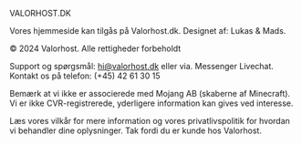 VALORHOST.DK  

Vores hjemmeside kan tilgås på Valorhost.dk.
Designet af: Lukas & Mads.

© 2024 Valorhost. Alle rettigheder forbeholdt

Support og spørgsmål: hi@valorhost.dk eller via. Messenger Livechat.
Kontakt os på telefon: (+45) 42 61 30 15

Bemærk at vi ikke er associerede med Mojang AB (skaberne af Minecraft).
Vi er ikke CVR-registrerede, yderligere information kan gives ved interesse.

Læs vores vilkår for mere information og vores privatlivspolitik for hvordan vi behandler dine oplysninger.
Tak fordi du er kunde hos Valorhost.

